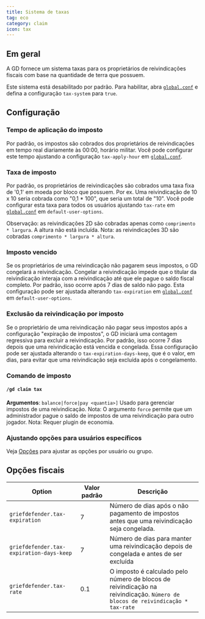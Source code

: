 ```yaml
---
title: Sistema de taxas
tag: eco
category: claim
icon: tax
---
```


## Em geral
A GD fornece um sistema taxas para os proprietários de reivindicações fiscais com base na quantidade de terra que possuem.

Este sistema está desabilitado por padrão. Para habilitar, abra [`global.conf`](/wiki/advanced/Global-Config.html) e defina a configuração `tax-system` para `true`.

## Configuração

### Tempo de aplicação do imposto
Por padrão, os impostos são cobrados dos proprietários de reivindicações em tempo real diariamente às 00:00, horário militar.
Você pode configurar este tempo ajustando a configuração `tax-apply-hour` em [`global.conf`](/wiki/advanced/Global-Config.html).

### Taxa de imposto
Por padrão, os proprietários de reivindicações são cobrados uma taxa fixa de '0,1' em moeda por bloco que possuem.
Por ex. Uma reivindicação de 10 x 10 seria cobrada como "0,1 * 100", que seria um total de "10".
Você pode configurar esta taxa para todos os usuários ajustando `tax-rate` em [`global.conf`](/wiki/advanced/Global-Config.html) em `default-user-options`.

Observação: as reivindicações 2D são cobradas apenas como `comprimento * largura`. A altura não está incluída.
Nota: as reivindicações 3D são cobradas `comprimento * largura * altura`.

### Imposto vencido
Se os proprietários de uma reivindicação não pagarem seus impostos, o GD congelará a reivindicação.
Congelar a reivindicação impede que o titular da reivindicação interaja com a reivindicação até que ele pague o saldo fiscal completo.
Por padrão, isso ocorre após 7 dias de saldo não pago.
Esta configuração pode ser ajustada alterando `tax-expiration` em [`global.conf`](/wiki/advanced/Global-Config.html) em `default-user-options`.

### Exclusão da reivindicação por imposto
Se o proprietário de uma reivindicação não pagar seus impostos após a configuração "expiração de impostos", o GD iniciará uma contagem regressiva para excluir a reivindicação.
Por padrão, isso ocorre 7 dias depois que uma reivindicação está vencida e congelada.
Essa configuração pode ser ajustada alterando o `tax-expiration-days-keep`, que é o valor, em dias, para evitar que uma reivindicação seja excluída após o congelamento.

### Comando de imposto

#### `/gd claim tax`
**Argumentos**: `balance|force|pay <quantia>]`
Usado para gerenciar impostos de uma reivindicação.
Nota: O argumento `force` permite que um administrador pague o saldo de impostos de uma reivindicação para outro jogador.
Nota: Requer plugin de economia.


### Ajustando opções para usuários específicos

Veja [Opções](/br/wiki/basic/Options.html) para ajustar as opções por usuário ou grupo.


## Opções fiscais

Option                                           | Valor padrão | Descrição | 
-------------------------------------------------|---------------|--------------|
```griefdefender.tax-expiration``` | 7		| Número de dias após o não pagamento de impostos antes que uma reivindicação seja congelada.
```griefdefender.tax-expiration-days-keep``` | 7 		| Número de dias para manter uma reivindicação depois de congelada e antes de ser excluída
```griefdefender.tax-rate``` | 0.1 | O imposto é calculado pelo número de blocos de reivindicação na reivindicação. ```Número de blocos de reivindicação * tax-rate```
